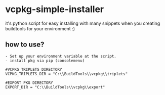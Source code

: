 # vcpkg-simple-installer
it's python script for easy installing with many snippets when you creating buildtools for your environment :)

## how to use? 

```
- Set up your environment variable at the script.
- install pkg via pip (consolemenu)

#VCPKG TRIPLETS DIRECTORY
VCPKG_TRIPLETS_DIR = "C:\\BuildTools\\vcpkg\\triplets"

#EXPORT PKG DIRECTORY
EXPORT_DIR = "C:\\BuildTools\\vcpkg\\export"

```


